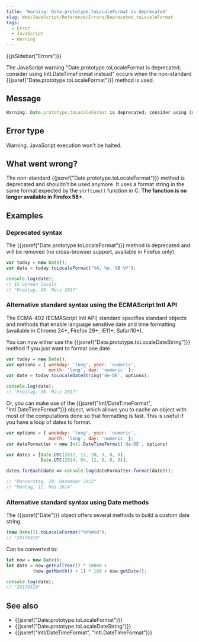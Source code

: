 ```yaml
---
title: 'Warning: Date.prototype.toLocaleFormat is deprecated'
slug: Web/JavaScript/Reference/Errors/Deprecated_toLocaleFormat
tags:
  - Error
  - JavaScript
  - Warning
---
```

{{jsSidebar("Errors")}}

The JavaScript warning "Date.prototype.toLocaleFormat is deprecated; consider
using Intl.DateTimeFormat instead" occurs when the non-standard
{{jsxref("Date.prototype.toLocaleFormat")}} method is used.

## Message

```js
Warning: Date.prototype.toLocaleFormat is deprecated; consider using Intl.DateTimeFormat instead
```

## Error type

Warning. JavaScript execution won't be halted.

## What went wrong?

The non-standard {{jsxref("Date.prototype.toLocaleFormat")}} method
is deprecated and shouldn't be used anymore. It uses a format string in the same
format expected by the `strftime()` function in C. **The function is no longer
available in Firefox 58+**.

## Examples

### Deprecated syntax

The {{jsxref("Date.prototype.toLocaleFormat")}} method is
deprecated and will be removed (no cross-browser support, available in Firefox
only).

```js example-bad
var today = new Date();
var date = today.toLocaleFormat('%A, %e. %B %Y');

console.log(date);
// In German locale
// "Freitag, 10. März 2017"
```

### Alternative standard syntax using the ECMAScript Intl API

The ECMA-402 (ECMAScript Intl API) standard specifies standard objects and
methods that enable language sensitive date and time formatting (available in
Chrome 24+, Firefox 29+, IE11+, Safari10+).

You can now either use the
{{jsxref("Date.prototype.toLocaleDateString")}} method if you
just want to format one date.

```js example-good
var today = new Date();
var options = { weekday: 'long', year: 'numeric',
                month: 'long', day: 'numeric' };
var date = today.toLocaleDateString('de-DE', options);

console.log(date);
// "Freitag, 10. März 2017"
```

Or, you can make use of the
{{jsxref("Intl/DateTimeFormat", "Intl.DateTimeFormat")}}
object, which allows you to cache an object with most of the computations done
so that formatting is fast. This is useful if you have a loop of dates to
format.

```js example-good
var options = { weekday: 'long', year: 'numeric',
                month: 'long', day: 'numeric' };
var dateFormatter = new Intl.DateTimeFormat('de-DE', options)

var dates = [Date.UTC(2012, 11, 20, 3, 0, 0),
             Date.UTC(2014, 04, 12, 8, 0, 0)];

dates.forEach(date => console.log(dateFormatter.format(date)));

// "Donnerstag, 20. Dezember 2012"
// "Montag, 12. Mai 2014"
```

### Alternative standard syntax using Date methods

The {{jsxref("Date")}} object offers several methods to build a custom
date string.

```js example-bad
(new Date()).toLocaleFormat("%Y%m%d");
// "20170310"
```

Can be converted to:

```js example-good
let now = new Date();
let date = now.getFullYear() * 10000 +
          (now.getMonth() + 1) * 100 + now.getDate();

console.log(date);
// "20170310"
```

## See also

*   {{jsxref("Date.prototype.toLocaleFormat")}}
*   {{jsxref("Date.prototype.toLocaleDateString")}}
*   {{jsxref("Intl/DateTimeFormat", "Intl.DateTimeFormat")}}
